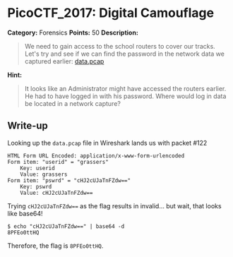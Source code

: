 # PicoCTF_2017: Digital Camouflage

**Category:** Forensics
**Points:** 50
**Description:**

>We need to gain access to the school routers to cover our tracks. Let's try and see if we can find the password in the network data we captured earlier: [data.pcap](data.pcap)

**Hint:**

>It looks like an Administrator might have accessed the routers earlier. He had to have logged in with his password. Where would log in data be located in a network capture?

## Write-up
Looking up the `data.pcap` file in Wireshark lands us with packet #122

    
    HTML Form URL Encoded: application/x-www-form-urlencoded
    Form item: "userid" = "grassers"
        Key: userid
        Value: grassers
    Form item: "pswrd" = "cHJ2cUJaTnFZdw=="
        Key: pswrd
        Value: cHJ2cUJaTnFZdw==


Trying `cHJ2cUJaTnFZdw==` as the flag results in invalid... but wait, that looks like base64!

    $ echo "cHJ2cUJaTnFZdw==" | base64 -d
    8PFEo0ttHQ

Therefore, the flag is `8PFEo0ttHQ`.
<!--stackedit_data:
eyJoaXN0b3J5IjpbLTIwNjgxMzkzNTZdfQ==
-->
